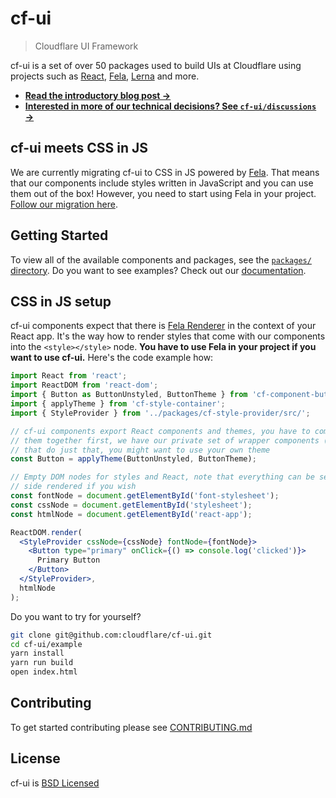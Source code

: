 # cf-ui

> Cloudflare UI Framework

cf-ui is a set of over 50 packages used to build UIs at Cloudflare using
projects such as [React](https://facebook.github.io/react/),
[Fela](http://fela.js.org), [Lerna](https://lernajs.io) and more.

- **[Read the introductory blog post &rarr;](https://blog.cloudflare.com/cf-ui/)**
- **[Interested in more of our technical decisions? See `cf-ui/discussions` &rarr;](discussions)**

## cf-ui meets CSS in JS

We are currently migrating cf-ui to CSS in JS powered by [Fela](https://github.com/rofrischmann/fela). That means that our components include styles written in JavaScript and you can use them out of the box! However, you need to start using Fela in your project. [Follow our migration here](https://github.com/cloudflare/cf-ui/issues/100).

## Getting Started

To view all of the available components and packages, see the [`packages/` directory](packages). Do you want to see examples? Check out our [documentation](https://cloudflare.github.io/cf-ui/).

## CSS in JS setup

cf-ui components expect that there is [Fela Renderer](http://fela.js.org/docs/basics/Renderer.html) in the context of your React app. It's the way how to render styles that come with our components into the `<style></style>` node. **You have to use Fela in your project if you want to use cf-ui.** Here's the code example how:

```jsx
import React from 'react';
import ReactDOM from 'react-dom';
import { Button as ButtonUnstyled, ButtonTheme } from 'cf-component-button';
import { applyTheme } from 'cf-style-container';
import { StyleProvider } from '../packages/cf-style-provider/src/';

// cf-ui components export React components and themes, you have to combine
// them together first, we have our private set of wrapper components (cf-ux)
// that do just that, you might want to use your own theme
const Button = applyTheme(ButtonUnstyled, ButtonTheme);

// Empty DOM nodes for styles and React, note that everything can be server
// side rendered if you wish
const fontNode = document.getElementById('font-stylesheet');
const cssNode = document.getElementById('stylesheet');
const htmlNode = document.getElementById('react-app');

ReactDOM.render(
  <StyleProvider cssNode={cssNode} fontNode={fontNode}>
    <Button type="primary" onClick={() => console.log('clicked')}>
      Primary Button
    </Button>
  </StyleProvider>,
  htmlNode
);
```

Do you want to try for yourself?

```sh
git clone git@github.com:cloudflare/cf-ui.git
cd cf-ui/example
yarn install
yarn run build
open index.html
```

## Contributing

To get started contributing please see [CONTRIBUTING.md](CONTRIBUTING.md)

## License

cf-ui is [BSD Licensed](LICENSE)
